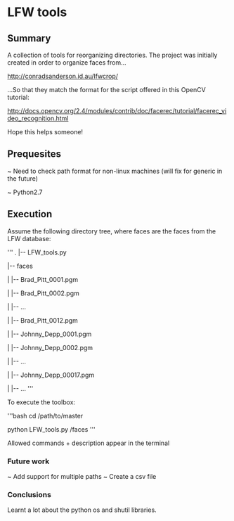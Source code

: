 # LFW tools

## Summary

A collection of tools for reorganizing directories. The project was initially created in order to organize faces from...

http://conradsanderson.id.au/lfwcrop/

...So that they match the format for the script offered in this OpenCV tutorial:

http://docs.opencv.org/2.4/modules/contrib/doc/facerec/tutorial/facerec_video_recognition.html

Hope this helps someone!

## Prequesites

~ Need to check path format for non-linux machines (will fix for generic in the future)

~ Python2.7

## Execution

Assume the following directory tree, where faces are the faces from the LFW database:

'''
  .
  |-- LFW_tools.py

  |-- faces

  |   |-- Brad_Pitt_0001.pgm

  |   |-- Brad_Pitt_0002.pgm

  |   |-- ...

  |   |-- Brad_Pitt_0012.pgm

  |   |-- Johnny_Depp_0001.pgm

  |   |-- Johnny_Depp_0002.pgm

  |   |-- ...

  |   |-- Johnny_Depp_00017.pgm

  |   |-- ...
'''

To execute the toolbox:

'''bash
cd /path/to/master

python LFW_tools.py /faces
'''

Allowed commands + description appear in the terminal

### Future work

~ Add support for multiple paths
~ Create a csv file

### Conclusions

Learnt a lot about the python os and shutil libraries.
